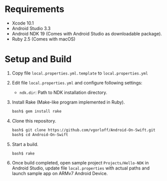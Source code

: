 Requirements
============

- Xcode 10.1
- Android Studio 3.3
- Android NDK 19 (Comes with Android Studio as downloadable package).
- Ruby 2.5 (Comes with macOS)


Setup and Build
===============

1. Copy file `local.properties.yml.template` to `local.properties.yml`
2. Edit file `local.properties.yml` and configure following settings:

   - `ndk.dir`: Path to NDK installation directory.

3. Install Rake (Make-like program implemented in Ruby).

   ```bash
   bash$ gem install rake
   ```

4. Clone this repository.

    ```bash
    bash$ git clone https://github.com/vgorloff/Android-On-Swift.git
    bash$ cd Android-On-Swift
    ```

5. Start a build.

   ```bash
   bash$ rake
   ```

6. Once build completed, open sample project `Projects/Hello-NDK` in Android Studio, update file `local.properties` with actual paths and launch sample app on ARMv7 Android Device.

